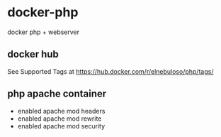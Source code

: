 # docker-php

docker php + webserver

## docker hub

See Supported Tags at https://hub.docker.com/r/elnebuloso/php/tags/

## php apache container

- enabled apache mod headers
- enabled apache mod rewrite
- enabled apache mod security
